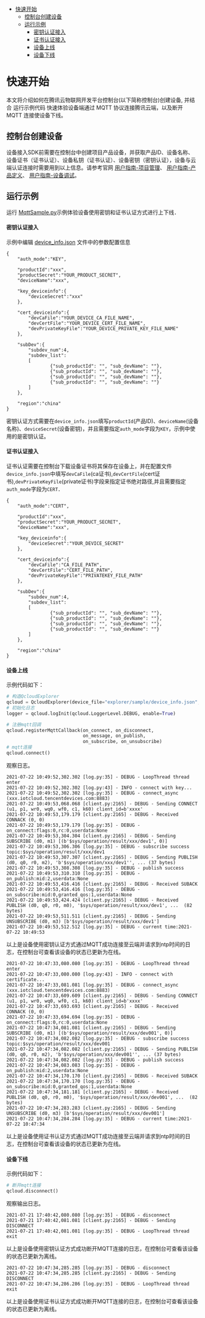 * [快速开始](#快速开始)
  *  [控制台创建设备](#控制台创建设备)
  *  [运行示例](#运行示例)
     *  [密钥认证接入](#密钥认证接入)
     *  [证书认证接入](#证书认证接入)
     *  [设备上线](#设备上线)
     *  [设备下线](#设备下线)

# 快速开始
本文将介绍如何在腾讯云物联网开发平台控制台(以下简称控制台)创建设备, 并结合 运行示例代码 快速体验设备端通过 MQTT 协议连接腾讯云端，以及断开 MQTT 连接使设备下线。

## 控制台创建设备

设备接入SDK前需要在控制台中创建项目产品设备，并获取产品ID、设备名称、设备证书（证书认证）、设备私钥（证书认证）、设备密钥（密钥认证），设备与云端认证连接时需要用到以上信息。请参考官网 [用户指南-项目管理](https://cloud.tencent.com/document/product/1081/40290)、 [用户指南-产品定义](https://cloud.tencent.com/document/product/1081/34739)、 [用户指南-设备调试](https://cloud.tencent.com/document/product/1081/34741)。

## 运行示例

运行 [MqttSample.py](../../explorer/sample/mqtt/example_mqtt.py)示例体验设备使用密钥和证书认证方式进行上下线．

#### 密钥认证接入
示例中编辑 [device_info.json](../../../../config/device_info.json) 文件中的参数配置信息
```
{
    "auth_mode":"KEY",

    "productId":"xxx",
    "productSecret":"YOUR_PRODUCT_SECRET",
    "deviceName":"xxx",

    "key_deviceinfo":{    
        "deviceSecret":"xxx"
    },

    "cert_deviceinfo":{
        "devCaFile":"YOUR_DEVICE_CA_FILE_NAME",
        "devCertFile":"YOUR_DEVICE_CERT_FILE_NAME",
        "devPrivateKeyFile":"YOUR_DEVICE_PRIVATE_KEY_FILE_NAME"
    },

    "subDev":{
        "subdev_num":4,
        "subdev_list":
        [
                {"sub_productId": "", "sub_devName": ""},
                {"sub_productId": "", "sub_devName": ""},
                {"sub_productId": "", "sub_devName": ""},
                {"sub_productId": "", "sub_devName": ""}
        ]     
    },
	
    "region":"china"
}
```
密钥认证方式需要在`device_info.json`填写`productId`(产品ID)、`deviceName`(设备名称)、`deviceSecret`(设备密钥)，并且需要指定`auth_mode`字段为`KEY`，示例中使用的是密钥认证。

#### 证书认证接入

证书认证需要在控制台下载设备证书将其保存在设备上，并在配置文件`device_info.json`中填写`devCaFile`(ca证书),`devCertFile`(cert证书),`devPrivateKeyFile`(private证书)字段来指定证书绝对路径,并且需要指定`auth_mode`字段为`CERT`．
```
{
    "auth_mode":"CERT",

    "productId":"xxx",
    "productSecret":"YOUR_PRODUCT_SECRET",
    "deviceName":"xxx",

    "key_deviceinfo":{    
        "deviceSecret":"YOUR_DEVICE_SECRET"
    },

    "cert_deviceinfo":{
        "devCaFile":"CA_FILE_PATH",
        "devCertFile":"CERT_FILE_PATH",
        "devPrivateKeyFile":"PRIVATEKEY_FILE_PATH"
    },

    "subDev":{
        "subdev_num":4,
        "subdev_list":
        [
                {"sub_productId": "", "sub_devName": ""},
                {"sub_productId": "", "sub_devName": ""},
                {"sub_productId": "", "sub_devName": ""},
                {"sub_productId": "", "sub_devName": ""}
        ]     
    },
	
    "region":"china"
}
```

#### 设备上线

示例代码如下：
```python
# 构造QcloudExplorer
qcloud = QcloudExplorer(device_file="explorer/sample/device_info.json", tls=True)
# 初始化日志
logger = qcloud.logInit(qcloud.LoggerLevel.DEBUG, enable=True)

# 注册mqtt回调
qcloud.registerMqttCallback(on_connect, on_disconnect,
                            on_message, on_publish,
                            on_subscribe, on_unsubscribe)
# mqtt连接
qcloud.connect()
```

观察日志。
```
2021-07-22 10:49:52,302.302 [log.py:35] - DEBUG - LoopThread thread enter
2021-07-22 10:49:52,302.302 [log.py:43] - INFO - connect with key...
2021-07-22 10:49:52,302.302 [log.py:35] - DEBUG - connect_async (xxx.iotcloud.tencentdevices.com:8883)
2021-07-22 10:49:53,068.068 [client.py:2165] - DEBUG - Sending CONNECT (u1, p1, wr0, wq0, wf0, c1, k60) client_id=b'xxxx'
2021-07-22 10:49:53,179.179 [client.py:2165] - DEBUG - Received CONNACK (0, 0)
2021-07-22 10:49:53,179.179 [log.py:35] - DEBUG - on_connect:flags:0,rc:0,userdata:None
2021-07-22 10:49:53,304.304 [client.py:2165] - DEBUG - Sending SUBSCRIBE (d0, m1) [(b'$sys/operation/result/xxx/dev1', 0)]
2021-07-22 10:49:53,306.306 [log.py:35] - DEBUG - subscribe success topic:$sys/operation/result/xxx/dev1
2021-07-22 10:49:53,307.307 [client.py:2165] - DEBUG - Sending PUBLISH (d0, q0, r0, m2), 'b'$sys/operation/xxx/dev1'', ... (37 bytes)
2021-07-22 10:49:53,308.308 [log.py:35] - DEBUG - publish success
2021-07-22 10:49:53,310.310 [log.py:35] - DEBUG - on_publish:mid:2,userdata:None
2021-07-22 10:49:53,416.416 [client.py:2165] - DEBUG - Received SUBACK
2021-07-22 10:49:53,416.416 [log.py:35] - DEBUG - on_subscribe:mid:0,granted_qos:1,userdata:None
2021-07-22 10:49:53,424.424 [client.py:2165] - DEBUG - Received PUBLISH (d0, q0, r0, m0), '$sys/operation/result/xxx/dev1', ...  (82 bytes)
2021-07-22 10:49:53,511.511 [client.py:2165] - DEBUG - Sending UNSUBSCRIBE (d0, m3) [b'$sys/operation/result/xxx/dev1']
2021-07-22 10:49:53,512.512 [log.py:35] - DEBUG - current time:2021-07-22 10:49:53
```
以上是设备使用密钥认证方式通过MQTT成功连接至云端并请求到ntp时间的日志，在控制台可查看该设备的状态已更新为在线。

```
2021-07-22 10:47:33,080.080 [log.py:35] - DEBUG - LoopThread thread enter
2021-07-22 10:47:33,080.080 [log.py:43] - INFO - connect with certificate...
2021-07-22 10:47:33,081.081 [log.py:35] - DEBUG - connect_async (xxx.iotcloud.tencentdevices.com:8883)
2021-07-22 10:47:33,609.609 [client.py:2165] - DEBUG - Sending CONNECT (u1, p1, wr0, wq0, wf0, c1, k60) client_id=b'xxxx'
2021-07-22 10:47:33,693.693 [client.py:2165] - DEBUG - Received CONNACK (0, 0)
2021-07-22 10:47:33,694.694 [log.py:35] - DEBUG - on_connect:flags:0,rc:0,userdata:None
2021-07-22 10:47:34,081.081 [client.py:2165] - DEBUG - Sending SUBSCRIBE (d0, m1) [(b'$sys/operation/result/xxx/dev001', 0)]
2021-07-22 10:47:34,082.082 [log.py:35] - DEBUG - subscribe success topic:$sys/operation/result/xxx/dev001
2021-07-22 10:47:34,082.082 [client.py:2165] - DEBUG - Sending PUBLISH (d0, q0, r0, m2), 'b'$sys/operation/xxx/dev001'', ... (37 bytes)
2021-07-22 10:47:34,082.082 [log.py:35] - DEBUG - publish success
2021-07-22 10:47:34,083.083 [log.py:35] - DEBUG - on_publish:mid:2,userdata:None
2021-07-22 10:47:34,170.170 [client.py:2165] - DEBUG - Received SUBACK
2021-07-22 10:47:34,170.170 [log.py:35] - DEBUG - on_subscribe:mid:0,granted_qos:1,userdata:None
2021-07-22 10:47:34,181.181 [client.py:2165] - DEBUG - Received PUBLISH (d0, q0, r0, m0), '$sys/operation/result/xxx/dev001', ...  (82 bytes)
2021-07-22 10:47:34,283.283 [client.py:2165] - DEBUG - Sending UNSUBSCRIBE (d0, m3) [b'$sys/operation/result/xxx/dev001']
2021-07-22 10:47:34,284.284 [log.py:35] - DEBUG - current time:2021-07-22 10:47:34
```
以上是设备使用证书认证方式通过MQTT成功连接至云端并请求到ntp时间的日志，在控制台可查看该设备的状态已更新为在线。

#### 设备下线

示例代码如下：
```python
# 断开mqtt连接
qcloud.disconnect()
```

观察输出日志。
```
2021-07-21 17:40:42,080.080 [log.py:35] - DEBUG - disconnect
2021-07-21 17:40:42,081.081 [client.py:2165] - DEBUG - Sending DISCONNECT
2021-07-21 17:40:42,081.081 [log.py:35] - DEBUG - LoopThread thread exit
```
以上是设备使用密钥认证方式成功断开MQTT连接的日志，在控制台可查看该设备的状态已更新为离线。

```
2021-07-22 10:47:34,285.285 [log.py:35] - DEBUG - disconnect
2021-07-22 10:47:34,285.285 [client.py:2165] - DEBUG - Sending DISCONNECT
2021-07-22 10:47:34,286.286 [log.py:35] - DEBUG - LoopThread thread exit
```
以上是设备使用证书认证方式成功断开MQTT连接的日志，在控制台可查看该设备的状态已更新为离线。